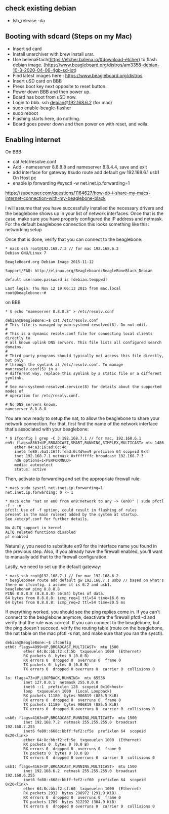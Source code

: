 ## check existing debian
- lsb_release -da

## Booting with sdcard (Steps on my Mac)
- Insert sd card
- Install unarchiver with brew install urar.
- Use belenaEtach(https://etcher.balena.io/#download-etcher) to flash debian image. (https://www.beagleboard.org/distros/am3358-debian-10-3-2020-04-06-4gb-sd-iot)
- Find latest images here : https://www.beagleboard.org/distros
- Insert uSD card on BBB
- Press boot key next opposite to reset button.
- Power down BBB and then power up.
- Board has boot from uSD now.
- Login to bbb. ssh debian@192.168.6.2 (for mac)
- sudo enable-beagle-flasher
- sudo reboot
- Flashing starts here, do nothing.
- Board goes power down and then power on with reset, and voila.

## Enabling internet
On BBB
- cat /etc/resolve.conf
- Add - nameserver 8.8.8.8 and nameserver 8.8.4.4, save and exit
- add interface for gateway #sudo route add default gw 192.168.6.1 usb1
On Host pc
- enable ip forwarding #sysctl -w net.inet.ip.forwarding=1

https://superuser.com/questions/1164627/how-do-i-share-my-macs-internet-connection-with-my-beaglebone-black

I will assume that you have successfully installed the necessary drivers and the beaglebone shows up in your list of network interfaces. Once that is the case, make sure you have properly configured the IP address and netmask. For the default beaglebone connection this looks something like this: networking setup

Once that is done, verify that you can connect to the beaglebone:
```
* mac$ ssh root@192.168.7.2 // for mac 192.168.6.2
Debian GNU/Linux 7

BeagleBoard.org Debian Image 2015-11-12

Support/FAQ: http://elinux.org/Beagleboard:BeagleBoneBlack_Debian

default username:password is [debian:temppwd]

Last login: Thu Nov 12 19:06:13 2015 from mac.local
root@beaglebone:~#
```
on BBB

```
* $ echo "nameserver 8.8.8.8" > /etc/resolv.conf

debian@BeagleBone:~$ cat /etc/resolv.conf 
# This file is managed by man:systemd-resolved(8). Do not edit.
#
# This is a dynamic resolv.conf file for connecting local clients directly to
# all known uplink DNS servers. This file lists all configured search domains.
#
# Third party programs should typically not access this file directly, but only
# through the symlink at /etc/resolv.conf. To manage man:resolv.conf(5) in a
# different way, replace this symlink by a static file or a different symlink.
#
# See man:systemd-resolved.service(8) for details about the supported modes of
# operation for /etc/resolv.conf.

# No DNS servers known.
nameserver 8.8.8.8
```

You are now ready to setup the nat, to allow the beaglebone to share your network connection. For that, first find the name of the network interface that's associated with your beaglebone:

```
* $ ifconfig | grep -C 3 192.168.7.1 // for mac, 192.168.6.1
en9: flags=8863<UP,BROADCAST,SMART,RUNNING,SIMPLEX,MULTICAST> mtu 1486
    ether 04:a3:16:ad:6c:4d
    inet6 fe80::6a3:16ff:fead:6c4d%en9 prefixlen 64 scopeid 0x4
    inet 192.168.7.1 netmask 0xfffffffc broadcast 192.168.7.3
    nd6 options=1<PERFORMNUD>
    media: autoselect
    status: active
```

Then, activate ip forwarding and set the appropriate firewall rule:
```
* mac$ sudo sysctl net.inet.ip.forwarding=1
net.inet.ip.forwarding: 0 -> 1
```

```
* mac$ echo "nat on en0 from en9:network to any -> (en0)" | sudo pfctl -f - -e
pfctl: Use of -f option, could result in flushing of rules
present in the main ruleset added by the system at startup.
See /etc/pf.conf for further details.

No ALTQ support in kernel
ALTQ related functions disabled
pf enabled
```
Naturally, you need to substitute en9 for the interface name you found in the previous step. Also, if you already have the firewall enabled, you'll want to manually add that to the firewall configuration.

Lastly, we need to set up the default gateway:
```
* mac$ ssh root@192.168.7.1 // for mac 192.168.6.2
* beaglebone# route add default gw 192.168.7.1 usb0 // based on what's there on ifconfig. i assume it is 6.2 and usb1.
beaglebone# ping 8.8.8.8
PING 8.8.8.8 (8.8.8.8) 56(84) bytes of data.
64 bytes from 8.8.8.8: icmp_req=1 ttl=54 time=16.6 ms
64 bytes from 8.8.8.8: icmp_req=2 ttl=54 time=20.5 ms
```

If everything worked, you should see the ping replies come in. If you can't connect to the beaglebone anymore, deactivate the firewall pfctl -d and verify that the rule was correct. If you can connect to the beaglebone, but the ping doesn't succeed, verify the routing table (route on the beaglebone, the nat table on the mac pfctl -s nat, and make sure that you ran the sysctl).

```
debian@BeagleBone:~$ ifconfig
eth0: flags=4099<UP,BROADCAST,MULTICAST>  mtu 1500
        ether 64:8c:bb:f2:cf:5b  txqueuelen 1000  (Ethernet)
        RX packets 0  bytes 0 (0.0 B)
        RX errors 0  dropped 0  overruns 0  frame 0
        TX packets 0  bytes 0 (0.0 B)
        TX errors 0  dropped 0 overruns 0  carrier 0  collisions 0

lo: flags=73<UP,LOOPBACK,RUNNING>  mtu 65536
        inet 127.0.0.1  netmask 255.0.0.0
        inet6 ::1  prefixlen 128  scopeid 0x10<host>
        loop  txqueuelen 1000  (Local Loopback)
        RX packets 11180  bytes 906819 (885.5 KiB)
        RX errors 0  dropped 0  overruns 0  frame 0
        TX packets 11180  bytes 906819 (885.5 KiB)
        TX errors 0  dropped 0 overruns 0  carrier 0  collisions 0

usb0: flags=4163<UP,BROADCAST,RUNNING,MULTICAST>  mtu 1500
        inet 192.168.7.2  netmask 255.255.255.0  broadcast 192.168.7.255
        inet6 fe80::668c:bbff:fef2:cf5e  prefixlen 64  scopeid 0x20<link>
        ether 64:8c:bb:f2:cf:5e  txqueuelen 1000  (Ethernet)
        RX packets 0  bytes 0 (0.0 B)
        RX errors 0  dropped 0  overruns 0  frame 0
        TX packets 0  bytes 0 (0.0 B)
        TX errors 0  dropped 0 overruns 0  carrier 0  collisions 0

usb1: flags=4163<UP,BROADCAST,RUNNING,MULTICAST>  mtu 1500
        inet 192.168.6.2  netmask 255.255.255.0  broadcast 192.168.6.255
        inet6 fe80::668c:bbff:fef2:cf60  prefixlen 64  scopeid 0x20<link>
        ether 64:8c:bb:f2:cf:60  txqueuelen 1000  (Ethernet)
        RX packets 2932  bytes 298972 (291.9 KiB)
        RX errors 0  dropped 0  overruns 0  frame 0
        TX packets 1789  bytes 312292 (304.9 KiB)
        TX errors 0  dropped 0 overruns 0  carrier 0  collisions 0
```
